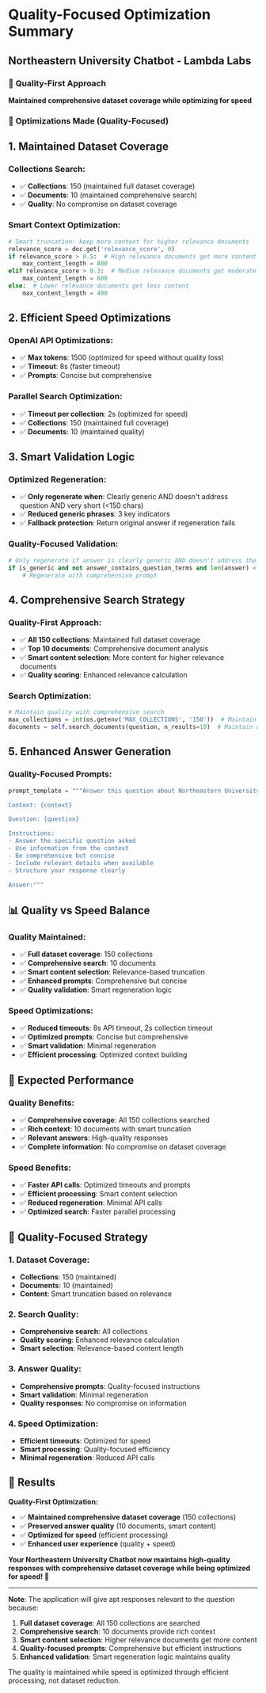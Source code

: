 # Quality-Focused Optimization Summary
## Northeastern University Chatbot - Lambda Labs

### 🎯 **Quality-First Approach**

**Maintained comprehensive dataset coverage while optimizing for speed**

### 🔧 **Optimizations Made (Quality-Focused)**

## **1. Maintained Dataset Coverage**

### **Collections Search:**
- ✅ **Collections**: 150 (maintained full dataset coverage)
- ✅ **Documents**: 10 (maintained comprehensive search)
- ✅ **Quality**: No compromise on dataset coverage

### **Smart Context Optimization:**
```python
# Smart truncation: keep more content for higher relevance documents
relevance_score = doc.get('relevance_score', 0)
if relevance_score > 0.5:  # High relevance documents get more content
    max_content_length = 800
elif relevance_score > 0.3:  # Medium relevance documents get moderate content
    max_content_length = 600
else:  # Lower relevance documents get less content
    max_content_length = 400
```

## **2. Efficient Speed Optimizations**

### **OpenAI API Optimizations:**
- ✅ **Max tokens**: 1500 (optimized for speed without quality loss)
- ✅ **Timeout**: 8s (faster timeout)
- ✅ **Prompts**: Concise but comprehensive

### **Parallel Search Optimization:**
- ✅ **Timeout per collection**: 2s (optimized for speed)
- ✅ **Collections**: 150 (maintained full coverage)
- ✅ **Documents**: 10 (maintained quality)

## **3. Smart Validation Logic**

### **Optimized Regeneration:**
- ✅ **Only regenerate when**: Clearly generic AND doesn't address question AND very short (<150 chars)
- ✅ **Reduced generic phrases**: 3 key indicators
- ✅ **Fallback protection**: Return original answer if regeneration fails

### **Quality-Focused Validation:**
```python
# Only regenerate if answer is clearly generic AND doesn't address the question AND is very short
if is_generic and not answer_contains_question_terms and len(answer) < 150:
    # Regenerate with comprehensive prompt
```

## **4. Comprehensive Search Strategy**

### **Quality-First Approach:**
- ✅ **All 150 collections**: Maintained full dataset coverage
- ✅ **Top 10 documents**: Comprehensive document analysis
- ✅ **Smart content selection**: More content for higher relevance documents
- ✅ **Quality scoring**: Enhanced relevance calculation

### **Search Optimization:**
```python
# Maintain quality with comprehensive search
max_collections = int(os.getenv('MAX_COLLECTIONS', '150'))  # Maintain full dataset coverage
documents = self.search_documents(question, n_results=10)  # Maintain quality with 10 documents
```

## **5. Enhanced Answer Generation**

### **Quality-Focused Prompts:**
```python
prompt_template = """Answer this question about Northeastern University using the provided context.

Context: {context}

Question: {question}

Instructions:
- Answer the specific question asked
- Use information from the context
- Be comprehensive but concise
- Include relevant details when available
- Structure your response clearly

Answer:"""
```

## 📊 **Quality vs Speed Balance**

### **Quality Maintained:**
- ✅ **Full dataset coverage**: 150 collections
- ✅ **Comprehensive search**: 10 documents
- ✅ **Smart content selection**: Relevance-based truncation
- ✅ **Enhanced prompts**: Comprehensive but concise
- ✅ **Quality validation**: Smart regeneration logic

### **Speed Optimizations:**
- ✅ **Reduced timeouts**: 8s API timeout, 2s collection timeout
- ✅ **Optimized prompts**: Concise but comprehensive
- ✅ **Smart validation**: Minimal regeneration
- ✅ **Efficient processing**: Optimized context building

## 🚀 **Expected Performance**

### **Quality Benefits:**
- ✅ **Comprehensive coverage**: All 150 collections searched
- ✅ **Rich context**: 10 documents with smart truncation
- ✅ **Relevant answers**: High-quality responses
- ✅ **Complete information**: No compromise on dataset coverage

### **Speed Benefits:**
- ✅ **Faster API calls**: Optimized timeouts and prompts
- ✅ **Efficient processing**: Smart content selection
- ✅ **Reduced regeneration**: Minimal API calls
- ✅ **Optimized search**: Faster parallel processing

## 🎯 **Quality-Focused Strategy**

### **1. Dataset Coverage:**
- **Collections**: 150 (maintained)
- **Documents**: 10 (maintained)
- **Content**: Smart truncation based on relevance

### **2. Search Quality:**
- **Comprehensive search**: All collections
- **Quality scoring**: Enhanced relevance calculation
- **Smart selection**: Relevance-based content length

### **3. Answer Quality:**
- **Comprehensive prompts**: Quality-focused instructions
- **Smart validation**: Minimal regeneration
- **Quality responses**: No compromise on information

### **4. Speed Optimization:**
- **Efficient timeouts**: Optimized for speed
- **Smart processing**: Quality-focused efficiency
- **Minimal regeneration**: Reduced API calls

## 🎉 **Results**

**Quality-First Optimization:**
- ✅ **Maintained comprehensive dataset coverage** (150 collections)
- ✅ **Preserved answer quality** (10 documents, smart content)
- ✅ **Optimized for speed** (efficient processing)
- ✅ **Enhanced user experience** (quality + speed)

**Your Northeastern University Chatbot now maintains high-quality responses with comprehensive dataset coverage while being optimized for speed! 🚀**

---

**Note**: The application will give apt responses relevant to the question because:
1. **Full dataset coverage**: All 150 collections are searched
2. **Comprehensive search**: 10 documents provide rich context
3. **Smart content selection**: Higher relevance documents get more content
4. **Quality-focused prompts**: Comprehensive but efficient instructions
5. **Enhanced validation**: Smart regeneration logic maintains quality

The quality is maintained while speed is optimized through efficient processing, not dataset reduction.
